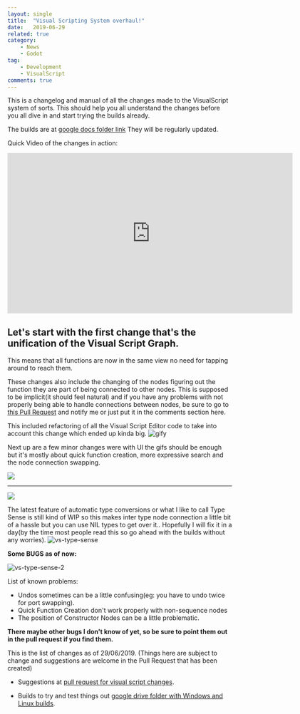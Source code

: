 ```yaml
---
layout: single
title:  "Visual Scripting System overhaul!"
date:   2019-06-29 
related: true
category: 
    - News
    - Godot
tag:
    - Development
    - VisualScript
comments: true
---
```


This is a changelog and manual of all the changes made to the VisualScript system of sorts. This should help you all understand the changes before you all dive in and start trying the builds already.

The builds are at [google docs folder link](https://drive.google.com/drive/folders/1jZxsxn7dwdsrYXBollUFuHgE6wiWtW3T?usp=sharing)
They will be regularly updated.

Quick Video of the changes in action: 

<iframe width="640" height="360" src="https://drive.google.com/file/d/1V1o5sHzvDDs1i8dgtRYwerx2juUFxsk7/preview" frameborder="0" allowfullscreen></iframe>

## Let's start with the first change that's the unification of the Visual Script Graph.
This means that all functions are now in the same view no need for tapping around to reach them.

These changes also include the changing of the nodes figuring out the function they are part of being connected to other nodes. This is supposed to be implicit(it should feel natural) and if you have any problems with not properly being able to handle connections between nodes, be sure to go to [this Pull Request](https://github.com/godotengine/godot/pull/29681) and notify me or just put it in the comments section here.

This included refactoring of all the Visual Script Editor code to take into account this change which ended up kinda big.
![gify](https://user-images.githubusercontent.com/19930870/59534439-f1768780-8f0b-11e9-9030-1adebc6541e6.gif)

Next up are a few minor changes were with UI the gifs should be enough but it's mostly about quick function creation, more expressive search and the node connection swapping.

![](https://user-images.githubusercontent.com/19930870/59723009-d7f27a00-9242-11e9-92b8-36409c35e0b9.gif)

<hr/>

![](https://user-images.githubusercontent.com/19930870/59982236-a60b5a00-962c-11e9-9091-571e156fed6b.gif)

The latest feature of automatic type conversions or what I like to call Type Sense is still kind of WIP so this makes inter type node connection a little bit of a hassle but you can use NIL types to get over it.. Hopefully I will fix it in a day(by the time most people read this so go ahead with the builds without any worries).
![vs-type-sense](https://user-images.githubusercontent.com/19930870/60389045-528b8700-9ad8-11e9-9695-d52f21f04099.gif)

**Some BUGS as of now:**

![vs-type-sense-2](https://user-images.githubusercontent.com/19930870/60389047-5c14ef00-9ad8-11e9-8a6f-bb2b7d406317.gif)

List of known problems:
- Undos sometimes can be a little confusing(eg: you have to undo twice for port swapping).
- Quick Function Creation don't work properly with non-sequence nodes
- The position of Constructor Nodes can be a little problematic.

**There maybe other bugs I don't know of yet, so be sure to point them out in the pull request if you find them.**

This is the list of changes as of 29/06/2019. (Things here are subject to change and suggestions are welcome in the Pull Request that has been created)

- Suggestions at [pull request for visual script changes](https://github.com/godotengine/godot/pull/29681).

- Builds to try and test things out [google drive folder with Windows and Linux builds](https://drive.google.com/drive/folders/1jZxsxn7dwdsrYXBollUFuHgE6wiWtW3T?usp=sharing).

